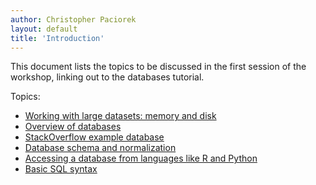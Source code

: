 ```yaml
---
author: Christopher Paciorek
layout: default
title: 'Introduction'
---
```


This document lists the topics to be discussed in the first session of the workshop, linking out to the databases tutorial.

Topics:

- [Working with large datasets: memory and disk](https://berkeley-scf.github.io/tutorial-databases/#2-background)
- [Overview of databases](https://berkeley-scf.github.io/tutorial-databases/#3-database-systems-and-sql)
- [StackOverflow example database](https://berkeley-scf.github.io/tutorial-databases/#5-stack-overflow-example-database)
- [Database schema and normalization](https://berkeley-scf.github.io/tutorial-databases/#4-schema-and-normalization)
- [Accessing a database from languages like R and Python](https://berkeley-scf.github.io/tutorial-databases/#6-accessing-a-database-and-using-sql-from-other-languages)
- [Basic SQL syntax](https://berkeley-scf.github.io/tutorial-databases/sql#1-introduction-to-sql)
